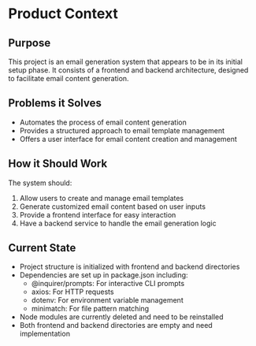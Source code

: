 # Product Context

## Purpose
This project is an email generation system that appears to be in its initial setup phase. It consists of a frontend and backend architecture, designed to facilitate email content generation.

## Problems it Solves
- Automates the process of email content generation
- Provides a structured approach to email template management
- Offers a user interface for email content creation and management

## How it Should Work
The system should:
1. Allow users to create and manage email templates
2. Generate customized email content based on user inputs
3. Provide a frontend interface for easy interaction
4. Have a backend service to handle the email generation logic

## Current State
- Project structure is initialized with frontend and backend directories
- Dependencies are set up in package.json including:
  - @inquirer/prompts: For interactive CLI prompts
  - axios: For HTTP requests
  - dotenv: For environment variable management
  - minimatch: For file pattern matching
- Node modules are currently deleted and need to be reinstalled
- Both frontend and backend directories are empty and need implementation
